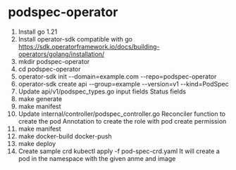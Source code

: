 # podspec-operator
1. Install go 1.21
2. Install operator-sdk compatible with go
    https://sdk.operatorframework.io/docs/building-operators/golang/installation/
3. mkdir podspec-operator
4. cd podspec-operator
5. operator-sdk init --domain=example.com --repo=podspec-operator
6. operator-sdk create api --group=example --version=v1 --kind=PodSpec
7. Update api/v1/podspec_types.go
    input fields
    Status fields
8. make generate
9. make manifest
10. Update internal/controller/podspec_controller.go
    Reconciler function to create the pod
    Annotation to create the role with pod create permission
11. make manifest
12. make docker-build docker-push
13. make deploy
14. Create sample crd
    kubectl apply -f pod-spec-crd.yaml
It will create a pod in the namespace with the given anme and image


